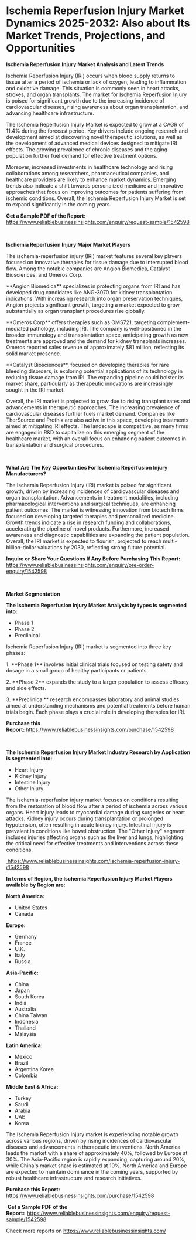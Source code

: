 <p><h1>Ischemia Reperfusion Injury Market Dynamics 2025-2032: Also about Its Market Trends, Projections, and Opportunities</h1></p><p><strong>Ischemia Reperfusion Injury Market Analysis and Latest Trends</strong></p>
<p><p>Ischemia Reperfusion Injury (IRI) occurs when blood supply returns to tissue after a period of ischemia or lack of oxygen, leading to inflammation and oxidative damage. This situation is commonly seen in heart attacks, strokes, and organ transplants. The market for Ischemia Reperfusion Injury is poised for significant growth due to the increasing incidence of cardiovascular diseases, rising awareness about organ transplantation, and advancing healthcare infrastructure.</p><p>The Ischemia Reperfusion Injury Market is expected to grow at a CAGR of 11.4% during the forecast period. Key drivers include ongoing research and development aimed at discovering novel therapeutic solutions, as well as the development of advanced medical devices designed to mitigate IRI effects. The growing prevalence of chronic diseases and the aging population further fuel demand for effective treatment options.</p><p>Moreover, increased investments in healthcare technology and rising collaborations among researchers, pharmaceutical companies, and healthcare providers are likely to enhance market dynamics. Emerging trends also indicate a shift towards personalized medicine and innovative approaches that focus on improving outcomes for patients suffering from ischemic conditions. Overall, the Ischemia Reperfusion Injury Market is set to expand significantly in the coming years.</p></p>
<p><strong>Get a Sample PDF of the Report:&nbsp;</strong> <a href="https://www.reliablebusinessinsights.com/enquiry/request-sample/1542598?utm_campaign=2983&utm_medium=2&utm_source=Github&utm_content=ia&utm_term=03032025&utm_id=ischemia-reperfusion-injury">https://www.reliablebusinessinsights.com/enquiry/request-sample/1542598</a></p>
<p>&nbsp;</p>
<p><strong>Ischemia Reperfusion Injury Major Market Players</strong></p>
<p><p>The ischemia-reperfusion injury (IRI) market features several key players focused on innovative therapies for tissue damage due to interrupted blood flow. Among the notable companies are Angion Biomedica, Catalyst Biosciences, and Omeros Corp.</p><p>**Angion Biomedica** specializes in protecting organs from IRI and has developed drug candidates like ANG-3070 for kidney transplantation indications. With increasing research into organ preservation techniques, Angion projects significant growth, targeting a market expected to grow substantially as organ transplant procedures rise globally.</p><p>**Omeros Corp** offers therapies such as OMS721, targeting complement-mediated pathology, including IRI. The company is well-positioned in the broader immunology and transplantation space, anticipating growth as new treatments are approved and the demand for kidney transplants increases. Omeros reported sales revenue of approximately $81 million, reflecting its solid market presence.</p><p>**Catalyst Biosciences**, focused on developing therapies for rare bleeding disorders, is exploring potential applications of its technology in reducing tissue damage from IRI. The expanding pipeline could bolster its market share, particularly as therapeutic innovations are increasingly sought in the IRI market.</p><p>Overall, the IRI market is projected to grow due to rising transplant rates and advancements in therapeutic approaches. The increasing prevalence of cardiovascular diseases further fuels market demand. Companies like TherSource and Prothix are also active in this space, developing treatments aimed at mitigating IRI effects. The landscape is competitive, as many firms are engaged in R&D to capitalize on this emerging segment of the healthcare market, with an overall focus on enhancing patient outcomes in transplantation and surgical procedures.</p></p>
<p>&nbsp;</p>
<p><strong>What Are The Key Opportunities For Ischemia Reperfusion Injury Manufacturers?</strong></p>
<p><p>The Ischemia Reperfusion Injury (IRI) market is poised for significant growth, driven by increasing incidences of cardiovascular diseases and organ transplantation. Advancements in treatment modalities, including pharmacological interventions and surgical techniques, are enhancing patient outcomes. The market is witnessing innovation from biotech firms focused on developing targeted therapies and personalized medicine. Growth trends indicate a rise in research funding and collaborations, accelerating the pipeline of novel products. Furthermore, increased awareness and diagnostic capabilities are expanding the patient population. Overall, the IRI market is expected to flourish, projected to reach multi-billion-dollar valuations by 2030, reflecting strong future potential.</p></p>
<p><strong>Inquire or Share Your Questions If Any Before Purchasing This Report:</strong> <a href="https://www.reliablebusinessinsights.com/enquiry/pre-order-enquiry/1542598?utm_campaign=2983&utm_medium=2&utm_source=Github&utm_content=ia&utm_term=03032025&utm_id=ischemia-reperfusion-injury">https://www.reliablebusinessinsights.com/enquiry/pre-order-enquiry/1542598</a></p>
<p>&nbsp;</p>
<p><strong>Market Segmentation</strong></p>
<p><strong>The Ischemia Reperfusion Injury Market Analysis by types is segmented into:</strong></p>
<p><ul><li>Phase 1</li><li>Phase 2</li><li>Preclinical</li></ul></p>
<p><p>Ischemia Reperfusion Injury (IRI) market is segmented into three key phases: </p><p>1. **Phase 1** involves initial clinical trials focused on testing safety and dosage in a small group of healthy participants or patients. </p><p>2. **Phase 2** expands the study to a larger population to assess efficacy and side effects. </p><p>3. **Preclinical** research encompasses laboratory and animal studies aimed at understanding mechanisms and potential treatments before human trials begin. Each phase plays a crucial role in developing therapies for IRI.</p></p>
<p><strong>Purchase this Report:&nbsp;</strong><a href="https://www.reliablebusinessinsights.com/purchase/1542598?utm_campaign=2983&utm_medium=2&utm_source=Github&utm_content=ia&utm_term=03032025&utm_id=ischemia-reperfusion-injury">https://www.reliablebusinessinsights.com/purchase/1542598</a></p>
<p>&nbsp;</p>
<p><strong>The Ischemia Reperfusion Injury Market Industry Research by Application is segmented into:</strong></p>
<p><ul><li>Heart Injury</li><li>Kidney Injury</li><li>Intestine Injury</li><li>Other Injury</li></ul></p>
<p><p>The ischemia-reperfusion injury market focuses on conditions resulting from the restoration of blood flow after a period of ischemia across various organs. Heart injury leads to myocardial damage during surgeries or heart attacks. Kidney injury occurs during transplantation or prolonged hypotension, often resulting in acute kidney injury. Intestinal injury is prevalent in conditions like bowel obstruction. The "Other Injury" segment includes injuries affecting organs such as the liver and lungs, highlighting the critical need for effective treatments and interventions across these conditions.</p></p>
<p><a href="https://www.reliablebusinessinsights.com/ischemia-reperfusion-injury-r1542598?utm_campaign=2983&utm_medium=2&utm_source=Github&utm_content=ia&utm_term=03032025&utm_id=ischemia-reperfusion-injury">&nbsp;https://www.reliablebusinessinsights.com/ischemia-reperfusion-injury-r1542598</a></p>
<p><strong>In terms of Region, the Ischemia Reperfusion Injury Market Players available by Region are:</strong></p>
<p>
    <p> <strong> North America: </strong>
        <ul>
            <li>United States</li>
            <li>Canada</li>
        </ul>
        </p> 
    <p> <strong> Europe: </strong>
        <ul>
            <li>Germany</li>
            <li>France</li>
            <li>U.K.</li>
            <li>Italy</li>
            <li>Russia</li>
        </ul>
        </p> 
    <p> <strong> Asia-Pacific: </strong>
        <ul>
            <li>China</li>
            <li>Japan</li>
            <li>South Korea</li>
            <li>India</li>
            <li>Australia</li>
            <li>China Taiwan</li>
            <li>Indonesia</li>
            <li>Thailand</li>
            <li>Malaysia</li>
        </ul>
        </p> 
    <p> <strong> Latin America: </strong>
        <ul>
            <li>Mexico</li>
            <li>Brazil</li>
            <li>Argentina Korea</li>
            <li>Colombia</li>
        </ul>
        </p> 
    <p> <strong> Middle East & Africa: </strong>
        <ul>
            <li>Turkey</li>
            <li>Saudi</li>
            <li>Arabia</li>
            <li>UAE</li>
            <li>Korea</li>
        </ul>
    </p>
    </p>
<p><p>The Ischemia Reperfusion Injury market is experiencing notable growth across various regions, driven by rising incidences of cardiovascular diseases and advancements in therapeutic interventions. North America leads the market with a share of approximately 40%, followed by Europe at 30%. The Asia-Pacific region is rapidly expanding, capturing around 20%, while China's market share is estimated at 10%. North America and Europe are expected to maintain dominance in the coming years, supported by robust healthcare infrastructure and research initiatives.</p></p>
<p><strong>Purchase this Report: </strong><a href="https://www.reliablebusinessinsights.com/purchase/1542598?utm_campaign=2983&utm_medium=2&utm_source=Github&utm_content=ia&utm_term=03032025&utm_id=ischemia-reperfusion-injury">https://www.reliablebusinessinsights.com/purchase/1542598</a></p>
<p>&nbsp;<strong>Get a Sample PDF of the Report:&nbsp;&nbsp;</strong><a href="https://www.reliablebusinessinsights.com/enquiry/request-sample/1542598?utm_campaign=2983&utm_medium=2&utm_source=Github&utm_content=ia&utm_term=03032025&utm_id=ischemia-reperfusion-injury">https://www.reliablebusinessinsights.com/enquiry/request-sample/1542598</a></p>
<p><strong></strong></p>
<p>Check more reports on <a href="https://www.reliablebusinessinsights.com/?utm_campaign=2983&utm_medium=2&utm_source=Github&utm_content=ia&utm_term=03032025&utm_id=ischemia-reperfusion-injury">https://www.reliablebusinessinsights.com/</a></p>